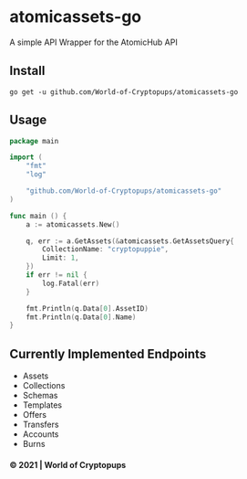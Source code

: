 # atomicassets-go

A simple API Wrapper for the AtomicHub API

## Install

```
go get -u github.com/World-of-Cryptopups/atomicassets-go
```

## Usage

```go
package main

import (
    "fmt"
    "log"

	"github.com/World-of-Cryptopups/atomicassets-go"
)

func main () {
    a := atomicassets.New()

	q, err := a.GetAssets(&atomicassets.GetAssetsQuery{
		CollectionName: "cryptopuppie",
		Limit: 1,
	})
	if err != nil {
		log.Fatal(err)
	}

	fmt.Println(q.Data[0].AssetID)
	fmt.Println(q.Data[0].Name)
}
```

## Currently Implemented Endpoints

- Assets
- Collections
- Schemas
- Templates
- Offers
- Transfers
- Accounts
- Burns

#### &copy; 2021 | World of Cryptopups
